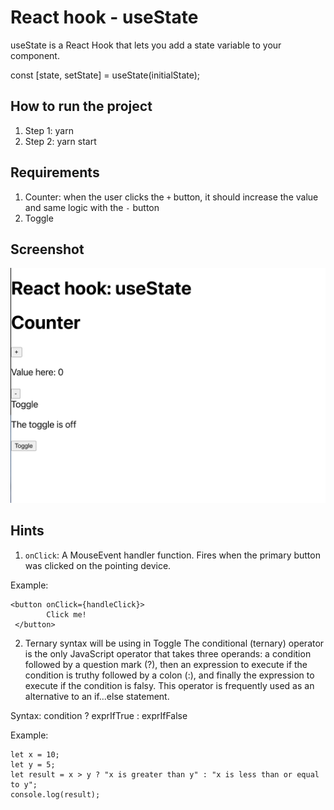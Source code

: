 # React hook - useState

useState is a React Hook that lets you add a state variable to your component.

const [state, setState] = useState(initialState);

## How to run the project

1. Step 1: yarn
2. Step 2: yarn start

## Requirements

1. Counter: when the user clicks the `+` button, it should increase the value and same logic with the `-` button
2. Toggle

## Screenshot

![](./screenshots/example.png)

## Hints

1. `onClick`: A MouseEvent handler function. Fires when the primary button was clicked on the pointing device.

Example:

```
<button onClick={handleClick}>
        Click me!
 </button>
```

2. Ternary syntax will be using in Toggle
   The conditional (ternary) operator is the only JavaScript operator that takes three operands: a condition followed by a question mark (?), then an expression to execute if the condition is truthy followed by a colon (:), and finally the expression to execute if the condition is falsy. This operator is frequently used as an alternative to an if...else statement.

Syntax: condition ? exprIfTrue : exprIfFalse

Example:

```
let x = 10;
let y = 5;
let result = x > y ? "x is greater than y" : "x is less than or equal to y";
console.log(result);
```
